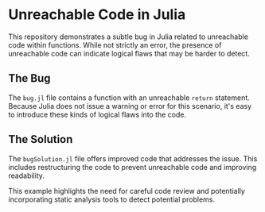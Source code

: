 # Unreachable Code in Julia

This repository demonstrates a subtle bug in Julia related to unreachable code within functions.  While not strictly an error, the presence of unreachable code can indicate logical flaws that may be harder to detect.

## The Bug

The `bug.jl` file contains a function with an unreachable `return` statement.  Because Julia does not issue a warning or error for this scenario, it's easy to introduce these kinds of logical flaws into the code.

## The Solution

The `bugSolution.jl` file offers improved code that addresses the issue.  This includes restructuring the code to prevent unreachable code and improving readability. 

This example highlights the need for careful code review and potentially incorporating static analysis tools to detect potential problems.